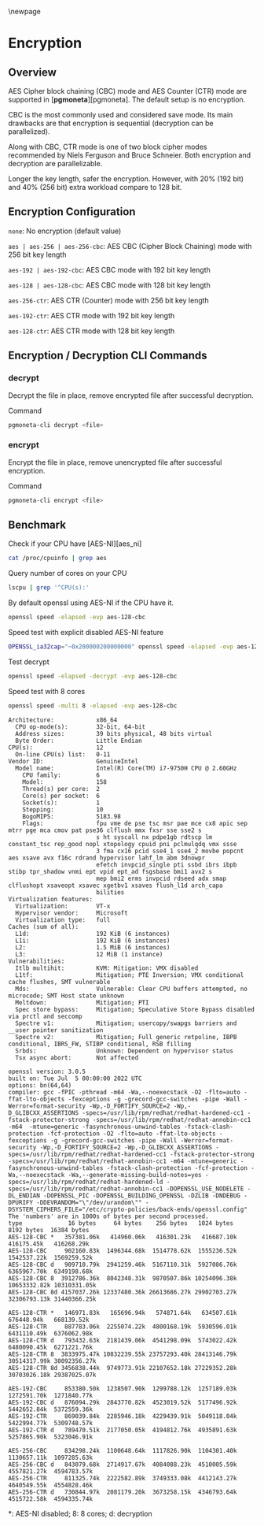 \newpage

# Encryption

## Overview

AES Cipher block chaining (CBC) mode and AES Counter (CTR) mode are supported in [**pgmoneta**][pgmoneta]. The default setup is no encryption.

CBC is the most commonly used and considered save mode. Its main drawbacks are that encryption is sequential (decryption can be parallelized).

Along with CBC, CTR mode is one of two block cipher modes recommended by Niels Ferguson and Bruce Schneier. Both encryption and decryption are parallelizable.

Longer the key length, safer the encryption. However, with 20% (192 bit) and 40% (256 bit) extra workload compare to 128 bit.

## Encryption Configuration

`none`: No encryption (default value)

`aes | aes-256 | aes-256-cbc`: AES CBC (Cipher Block Chaining) mode with 256 bit key length

`aes-192 | aes-192-cbc`: AES CBC mode with 192 bit key length

`aes-128 | aes-128-cbc`: AES CBC mode with 128 bit key length

`aes-256-ctr`: AES CTR (Counter) mode with 256 bit key length

`aes-192-ctr`: AES CTR mode with 192 bit key length

`aes-128-ctr`: AES CTR mode with 128 bit key length

## Encryption / Decryption CLI Commands

### decrypt

Decrypt the file in place, remove encrypted file after successful decryption.

Command

``` sh
pgmoneta-cli decrypt <file>
```

### encrypt

Encrypt the file in place, remove unencrypted file after successful encryption.

Command

``` sh
pgmoneta-cli encrypt <file>
```

## Benchmark

Check if your CPU have [AES-NI][aes_ni]

```sh
cat /proc/cpuinfo | grep aes
```

Query number of cores on your CPU

```sh
lscpu | grep '^CPU(s):'
```

By default openssl using AES-NI if the CPU have it.

```sh
openssl speed -elapsed -evp aes-128-cbc
```

Speed test with explicit disabled AES-NI feature

```sh
OPENSSL_ia32cap="~0x200000200000000" openssl speed -elapsed -evp aes-128-cbc
```

Test decrypt

```sh
openssl speed -elapsed -decrypt -evp aes-128-cbc
```

Speed test with 8 cores

``` sh
openssl speed -multi 8 -elapsed -evp aes-128-cbc
```

```console
Architecture:            x86_64
  CPU op-mode(s):        32-bit, 64-bit
  Address sizes:         39 bits physical, 48 bits virtual
  Byte Order:            Little Endian
CPU(s):                  12
  On-line CPU(s) list:   0-11
Vendor ID:               GenuineIntel
  Model name:            Intel(R) Core(TM) i7-9750H CPU @ 2.60GHz
    CPU family:          6
    Model:               158
    Thread(s) per core:  2
    Core(s) per socket:  6
    Socket(s):           1
    Stepping:            10
    BogoMIPS:            5183.98
    Flags:               fpu vme de pse tsc msr pae mce cx8 apic sep mtrr pge mca cmov pat pse36 clflush mmx fxsr sse sse2 s
                         s ht syscall nx pdpe1gb rdtscp lm constant_tsc rep_good nopl xtopology cpuid pni pclmulqdq vmx ssse
                         3 fma cx16 pcid sse4_1 sse4_2 movbe popcnt aes xsave avx f16c rdrand hypervisor lahf_lm abm 3dnowpr
                         efetch invpcid_single pti ssbd ibrs ibpb stibp tpr_shadow vnmi ept vpid ept_ad fsgsbase bmi1 avx2 s
                         mep bmi2 erms invpcid rdseed adx smap clflushopt xsaveopt xsavec xgetbv1 xsaves flush_l1d arch_capa
                         bilities
Virtualization features:
  Virtualization:        VT-x
  Hypervisor vendor:     Microsoft
  Virtualization type:   full
Caches (sum of all):
  L1d:                   192 KiB (6 instances)
  L1i:                   192 KiB (6 instances)
  L2:                    1.5 MiB (6 instances)
  L3:                    12 MiB (1 instance)
Vulnerabilities:
  Itlb multihit:         KVM: Mitigation: VMX disabled
  L1tf:                  Mitigation; PTE Inversion; VMX conditional cache flushes, SMT vulnerable
  Mds:                   Vulnerable: Clear CPU buffers attempted, no microcode; SMT Host state unknown
  Meltdown:              Mitigation; PTI
  Spec store bypass:     Mitigation; Speculative Store Bypass disabled via prctl and seccomp
  Spectre v1:            Mitigation; usercopy/swapgs barriers and __user pointer sanitization
  Spectre v2:            Mitigation; Full generic retpoline, IBPB conditional, IBRS_FW, STIBP conditional, RSB filling
  Srbds:                 Unknown: Dependent on hypervisor status
  Tsx async abort:       Not affected

openssl version: 3.0.5
built on: Tue Jul  5 00:00:00 2022 UTC
options: bn(64,64)
compiler: gcc -fPIC -pthread -m64 -Wa,--noexecstack -O2 -flto=auto -ffat-lto-objects -fexceptions -g -grecord-gcc-switches -pipe -Wall -Werror=format-security -Wp,-D_FORTIFY_SOURCE=2 -Wp,-D_GLIBCXX_ASSERTIONS -specs=/usr/lib/rpm/redhat/redhat-hardened-cc1 -fstack-protector-strong -specs=/usr/lib/rpm/redhat/redhat-annobin-cc1  -m64  -mtune=generic -fasynchronous-unwind-tables -fstack-clash-protection -fcf-protection -O2 -flto=auto -ffat-lto-objects -fexceptions -g -grecord-gcc-switches -pipe -Wall -Werror=format-security -Wp,-D_FORTIFY_SOURCE=2 -Wp,-D_GLIBCXX_ASSERTIONS -specs=/usr/lib/rpm/redhat/redhat-hardened-cc1 -fstack-protector-strong -specs=/usr/lib/rpm/redhat/redhat-annobin-cc1 -m64 -mtune=generic -fasynchronous-unwind-tables -fstack-clash-protection -fcf-protection -Wa,--noexecstack -Wa,--generate-missing-build-notes=yes -specs=/usr/lib/rpm/redhat/redhat-hardened-ld -specs=/usr/lib/rpm/redhat/redhat-annobin-cc1 -DOPENSSL_USE_NODELETE -DL_ENDIAN -DOPENSSL_PIC -DOPENSSL_BUILDING_OPENSSL -DZLIB -DNDEBUG -DPURIFY -DDEVRANDOM="\"/dev/urandom\"" -DSYSTEM_CIPHERS_FILE="/etc/crypto-policies/back-ends/openssl.config"
The 'numbers' are in 1000s of bytes per second processed.
type             16 bytes     64 bytes    256 bytes   1024 bytes   8192 bytes  16384 bytes
AES-128-CBC *   357381.06k   414960.06k   416301.23k   416687.10k   416175.45k   416268.29k
AES-128-CBC     902160.83k  1496344.68k  1514778.62k  1555236.52k  1542537.22k  1569259.52k
AES-128-CBC d   909710.79k  2941259.46k  5167110.31k  5927086.76k  6365967.70k  6349198.68k
AES-128-CBC 8  3912786.36k  8042348.31k  9870507.86k 10254096.38k 10653332.82k 10310331.05k
AES-128-CBC 8d 4157037.26k 12337480.36k 26613686.27k 29902703.27k 32306793.13k 31440366.25k

AES-128-CTR *   146971.83k   165696.94k   574871.64k   634507.61k   676448.94k   668139.52k
AES-128-CTR     887783.06k  2255074.22k  4800168.19k  5930596.01k  6431110.49k  6376062.98k
AES-128-CTR d   793432.63k  2181439.06k  4541298.09k  5743022.42k  6480090.45k  6271221.76k
AES-128-CTR 8  3833975.47k 10832239.55k 23757293.40k 28413146.79k 30514317.99k 30092356.27k
AES-128-CTR 8d 3456838.44k  9749773.91k 22107652.18k 27229352.28k 30703026.18k 29387025.07k

AES-192-CBC     853380.50k  1238507.90k  1299788.12k  1257189.03k  1272591.70k  1271840.77k
AES-192-CBC d   876094.29k  2843770.82k  4523019.52k  5177496.92k  5442652.84k  5372559.36k
AES-192-CTR     869039.84k  2285946.18k  4229439.91k  5049118.04k  5422994.77k  5309748.57k
AES-192-CTR d   789470.51k  2177050.05k  4194812.76k  4935891.63k  5257865.90k  5323046.91k

AES-256-CBC     834298.24k  1100648.64k  1117826.90k  1104301.40k  1130657.11k  1097285.63k
AES-256-CBC d   843079.68k  2714917.67k  4084088.23k  4510005.59k  4557821.27k  4594783.57k
AES-256-CTR     811325.74k  2222582.89k  3749333.08k  4412143.27k  4640549.55k  4554828.46k
AES-256-CTR d   730844.97k  2081179.20k  3673258.15k  4346793.64k  4515722.58k  4594335.74k
```

*: AES-NI disabled; 8: 8 cores; d: decryption
